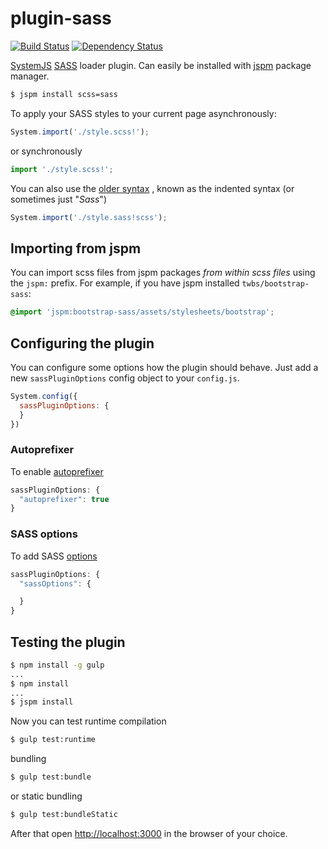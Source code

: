 # plugin-sass

[![Build Status](https://travis-ci.org/mobilexag/plugin-sass.svg?branch=master)](https://travis-ci.org/mobilexag/plugin-sass)
[![Dependency Status](https://david-dm.org/mobilexag/plugin-sass.svg)](https://david-dm.org/mobilexag/plugin-sass)

[SystemJS](https://github.com/systemjs/systemjs)
[SASS](http://sass-lang.com) loader plugin. Can easily be installed with
[jspm](http://jspm.io) package manager.

```sh
$ jspm install scss=sass
```

To apply your SASS styles to your current page asynchronously:

```js
System.import('./style.scss!');
```

or synchronously

```js
import './style.scss!';
```

You can also use the [older syntax](http://sass-lang.com/documentation/file.SASS_REFERENCE.html#syntax)
, known as the indented syntax (or sometimes just "_Sass_")

```js
System.import('./style.sass!scss');
```

## Importing from jspm

You can import scss files from jspm packages *from within scss files* using the `jspm:` prefix. For example, if you have jspm installed `twbs/bootstrap-sass`:

```scss
@import 'jspm:bootstrap-sass/assets/stylesheets/bootstrap';
```

## Configuring the plugin

You can configure some options how the plugin should behave. Just add a new
`sassPluginOptions` config object to your `config.js`.

```js
System.config({
  sassPluginOptions: {
  }
})
```

### Autoprefixer

To enable [autoprefixer](https://github.com/postcss/autoprefixer)

```js
sassPluginOptions: {
  "autoprefixer": true
}
```

### SASS options

To add SASS [options](https://github.com/medialize/sass.js/#using-the-sassjs-api)

```js
sassPluginOptions: {
  "sassOptions": {

  }
}
```

## Testing the plugin

```sh
$ npm install -g gulp
...
$ npm install
...
$ jspm install
```

Now you can test runtime compilation

```sh
$ gulp test:runtime
```

bundling

```sh
$ gulp test:bundle
```

or static bundling

```sh
$ gulp test:bundleStatic
```

After that open [http://localhost:3000](http://localhost:3000) in the browser
of your choice.
